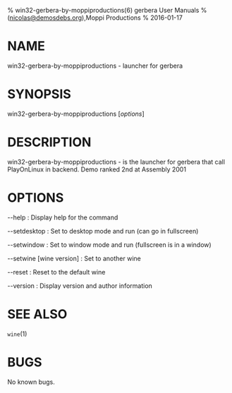 % win32-gerbera-by-moppiproductions(6) gerbera User Manuals
%  (nicolas@demosdebs.org),Moppi Productions
% 2016-01-17

# NAME
win32-gerbera-by-moppiproductions - launcher for gerbera

# SYNOPSIS
win32-gerbera-by-moppiproductions [*options*]

# DESCRIPTION
win32-gerbera-by-moppiproductions - is the launcher for gerbera that call PlayOnLinux in backend.
Demo ranked 2nd at Assembly 2001

# OPTIONS
\--help
:   Display help for the command

\--setdesktop
:   Set to desktop mode and run (can go in fullscreen)

\--setwindow
:   Set to window mode and run (fullscreen is in a window)

\--setwine [wine version]
:   Set to another wine

\--reset
:   Reset to the default wine

\--version
:   Display version and author information

# SEE ALSO
`wine`(1)

# BUGS
No known bugs.

